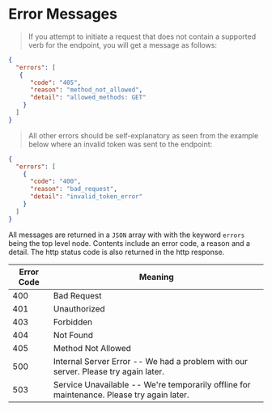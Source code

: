 # Error Messages

> If you attempt to initiate a request that does not contain a supported verb for the endpoint, you will get a message as follows:

```json
{
  "errors": [
   {
      "code": "405",
      "reason": "method_not_allowed",
      "detail": "allowed_methods: GET"
    }
  ]
}
```

> All other errors should be self-explanatory as seen from the example below where an invalid token was sent to the endpoint:

```json
{
  "errors": [
    {
      "code": "400",
      "reason": "bad_request",
      "detail": "invalid_token_error"
    }
  ]
}
```

All messages are returned in a `JSON` array with with the keyword `errors` being the top level node. Contents include an error code, a reason and a detail. The http status code is also returned in the http response.

Error Code | Meaning
---------- | -------
400 | Bad Request
401 | Unauthorized
403 | Forbidden
404 | Not Found
405 | Method Not Allowed
500 | Internal Server Error -- We had a problem with our server. Please try again later.
503 | Service Unavailable -- We're temporarily offline for maintenance. Please try again later.
